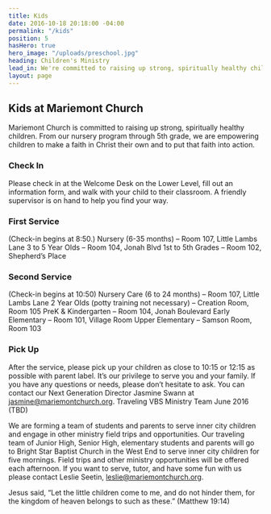 ```yaml
---
title: Kids
date: 2016-10-18 20:18:00 -04:00
permalink: "/kids"
position: 5
hasHero: true
hero_image: "/uploads/preschool.jpg"
heading: Children's Ministry
lead_in: We're committed to raising up strong, spiritually healthy children.
layout: page
---
```


## Kids at Mariemont Church

Mariemont Church is committed to raising up strong, spiritually healthy children. From our nursery program through 5th grade, we are empowering children to make a faith in Christ their own and to put that faith into action.

### Check In

Please check in at the Welcome Desk on the Lower Level, fill out an information form, and walk with your child to their classroom. A friendly supervisor is on hand to help you find your way.

### First Service

(Check-in begins at 8:50.) Nursery (6-35 months) – Room 107, Little Lambs Lane
3 to 5 Year Olds – Room 104, Jonah Blvd
1st to 5th Grades – Room 102, Shepherd’s Place

### Second Service

(Check-in begins at 10:50)
Nursery Care (6 to 24 months) – Room 107, Little Lambs Lane
2 Year Olds (potty training not necessary) – Creation Room, Room 105
PreK & Kindergarten – Room 104, Jonah Boulevard
Early Elementary – Room 101, Village Room
Upper Elementary – Samson Room, Room 103

### Pick Up 

After the service, please pick up your children as close to 10:15 or 12:15 as possible with parent label.
It’s our privilege to serve you and your family. If you have any questions or needs, please don’t hesitate to ask. You can contact our Next Generation Director Jasmine Swann at jasmine@mariemontchurch.org.
Traveling VBS Ministry Team
June 2016 (TBD)

We are forming a team of students and parents to serve inner city children and engage in other ministry field trips and opportunities. Our traveling team of Junior High, Senior High, elementary students and parents will go to Bright Star Baptist Church in the West End to serve inner city children for five mornings. Field trips and other ministry opportunities will be offered each afternoon. If you want to serve, tutor, and have some fun with us please contact Leslie Seetin, leslie@mariemontchurch.org.

Jesus said, “Let the little children come to me, and do not hinder them, for the kingdom of heaven belongs to such as these.” (Matthew 19:14)
